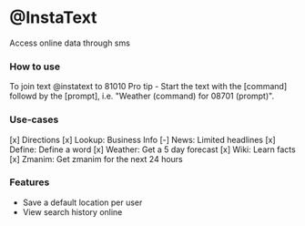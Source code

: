 # @InstaText

Access online data through sms

### How to use

To join text @instatext to 81010
Pro tip - Start the text with the \[command\] followd by the \[prompt\], i.e. "Weather (command) for 08701 (prompt)".

### Use-cases

[x] Directions
[x] Lookup: Business Info
[-] News: Limited headlines
[x] Define: Define a word
[x] Weather: Get a 5 day forecast
[x] Wiki: Learn facts
[x] Zmanim: Get zmanim for the next 24 hours

### Features

-   Save a default location per user
-   View search history online
